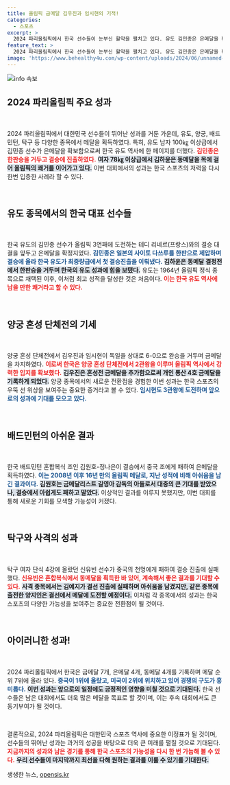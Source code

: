 ```yaml
---
title: 올림픽 금메달 김우진과 임시현의 기적!
categories:
  - 스포츠
excerpt: >
  2024 파리올림픽에서 한국 선수들이 눈부신 활약을 펼치고 있다. 유도 김민종은 은메달을 확보하며 역사적인 결승 진출, 양궁 혼성 팀은 금메달을 탈환! 하지만 신유빈은 아쉽게 4강에서 탈락해 동메달에 도전. 과연 한국의 다음 성과는? 클릭해 확인하세요!
feature_text: >
  2024 파리올림픽에서 한국 선수들이 눈부신 활약을 펼치고 있다. 유도 김민종은 은메달을 확보하며 역사적인 결승 진출, 양궁 혼성 팀은 금메달을 탈환! 하지만 신유빈은 아쉽게 4강에서 탈락해 동메달에 도전. 과연 한국의 다음 성과는? 클릭해 확인하세요!
image: 'https://www.behealthy4u.com/wp-content/uploads/2024/06/unnamed-file.png'
---
```


<p><img src="https://www.behealthy4u.com/wp-content/uploads/2024/06/unnamed-file.png" alt="info 속보" /></p>

<h2 data-ke-size="size26">2024 파리올림픽 주요 성과</h2>

<p data-ke-size="size16">&nbsp;</p>

<p>2024 파리올림픽에서 대한민국 선수들이 뛰어난 성과를 거둔 가운데, 유도, 양궁, 배드민턴, 탁구 등 다양한 종목에서 메달을 획득하였다. 특히, 유도 남자 100㎏ 이상급에서 김민종 선수가 은메달을 확보함으로써 한국 유도 역사에 한 페이지를 더했다. <b><span style="color: #ee2323;">김민종은 한판승을 거두고 결승에 진출하였다.</span></b> <b><span style="background-color: #21538527;">여자 78㎏ 이상급에서 김하윤은 동메달을 목에 걸어 올림픽의 쾌거를 이어가고 있다.</span></b> 이번 대회에서의 성과는 한국 스포츠의 저력을 다시 한번 입증한 사례라 할 수 있다. </p>

<p data-ke-size="size16">&nbsp;</p>

<h2 data-ke-size="size26">유도 종목에서의 한국 대표 선수들</h2>

<p data-ke-size="size16">&nbsp;</p>

<p>한국 유도의 김민종 선수가 올림픽 3연패에 도전하는 테디 리네르(프랑스)와의 결승 대결을 앞두고 은메달을 확정지었다. <b><span style="color: #1a5490;">김민종은 일본의 사이토 다쓰루를 한판으로 제압하며 결승에 올라 한국 유도가 최중량급에서 첫 결승진출을 이뤄냈다.</span></b> <b><span style="background-color: #21538527;">김하윤은 동메달 결정전에서 한판승을 거두며 한국의 유도 성과에 힘을 보탰다.</span></b> 유도는 1964년 올림픽 정식 종목으로 채택된 이후, 이처럼 최고 성적을 달성한 것은 처음이다. <b><span style="color: #ee2323;">이는 한국 유도 역사에 남을 만한 쾌거라고 할 수 있다.</span></b></p>

<p data-ke-size="size16">&nbsp;</p>

<h2 data-ke-size="size26">양궁 혼성 단체전의 기세</h2>

<p data-ke-size="size16">&nbsp;</p>

<p>양궁 혼성 단체전에서 김우진과 임시현이 독일을 상대로 6-0으로 완승을 거두며 금메달을 차지하였다. <b><span style="color: #ee2323;">이로써 한국은 양궁 혼성 단체전에서 2관왕을 이루며 올림픽 역사에서 강력한 입지를 확보했다.</span></b> <b><span style="background-color: #21538527;">김우진은 혼성전 금메달을 추가함으로써 개인 통산 4호 금메달을 기록하게 되었다.</span></b> 양궁 종목에서의 새로운 전환점을 경험한 이번 성과는 한국 스포츠의 우뚝 선 위상을 보여주는 중요한 증거라고 볼 수 있다. <b><span style="color: #1a5490;">임시현도 3관왕에 도전하며 앞으로의 성과에 기대를 모으고 있다.</span></b></p>

<p data-ke-size="size16">&nbsp;</p>

<h2 data-ke-size="size26">배드민턴의 아쉬운 결과</h2>

<p data-ke-size="size16">&nbsp;</p>

<p>한국 배드민턴 혼합복식 조인 김원호-정나은이 결승에서 중국 조에게 패하여 은메달을 획득하였다. <b><span style="color: #1a5490;">이는 2008년 이후 16년 만의 올림픽 메달로, 지난 성적에 비해 아쉬움을 남긴 결과이다.</span></b> <b><span style="background-color: #21538527;">김원호는 금메달리스트 길영아 감독의 아들로서 대중의 큰 기대를 받았으나, 결승에서 아쉽게도 패하고 말았다.</span></b> 이상적인 결과를 이루지 못했지만, 이번 대회를 통해 새로운 기회를 모색할 가능성이 커졌다. </p>

<p data-ke-size="size16">&nbsp;</p>

<h2 data-ke-size="size26">탁구와 사격의 성과</h2>

<p data-ke-size="size16">&nbsp;</p>

<p>탁구 여자 단식 4강에 올랐던 신유빈 선수가 중국의 천멍에게 패하여 결승 진출에 실패했다. <b><span style="color: #ee2323;">신유빈은 혼합복식에서 동메달을 획득한 바 있어, 계속해서 좋은 결과를 기대할 수 있다.</span></b> <b><span style="background-color: #21538527;">사격 종목에서는 김예지가 결선 진출에 실패하며 아쉬움을 남겼지만, 같은 종목에 출전한 양지인은 결선에서 메달에 도전할 예정이다.</span></b> 이처럼 각 종목에서의 성과는 한국 스포츠의 다양한 가능성을 보여주는 중요한 전환점이 될 것이다.</p>

<p data-ke-size="size16">&nbsp;</p>

<h2 data-ke-size="size26">아이러니한 성과!</h2>

<p data-ke-size="size16">&nbsp;</p>

<p>2024 파리올림픽에서 한국은 금메달 7개, 은메달 4개, 동메달 4개를 기록하며 메달 순위 7위에 올라 있다. <b><span style="color: #1a5490;">중국이 1위에 올랐고, 미국이 2위에 위치하고 있어 경쟁의 구도가 흥미롭다.</span></b> <b><span style="background-color: #21538527;">이번 성과는 앞으로의 일정에도 긍정적인 영향을 미칠 것으로 기대된다.</span></b> 한국 선수들은 남은 대회에서도 더욱 많은 메달을 목표로 할 것이며, 이는 후속 대회에서도 큰 동기부여가 될 것이다.</p>

<p data-ke-size="size16">&nbsp;</p>

<p>결론적으로, 2024 파리올림픽은 대한민국 스포츠 역사에 중요한 이정표가 될 것이며, 선수들의 뛰어난 성과는 과거의 성공을 바탕으로 더욱 큰 미래를 펼칠 것으로 기대된다. <b><span style="color: #ee2323;">지금까지의 성과와 남은 경기를 통해 한국 스포츠의 가능성을 다시 한 번 가늠해 볼 수 있다.</span></b> <b><span style="background-color: #21538527;">우리 선수들이 마지막까지 최선을 다해 원하는 결과를 이룰 수 있기를 기대한다.</span></b></p>
생생한 뉴스, <a href="https://opensis.kr" rel="dofollow">opensis.kr</a>


